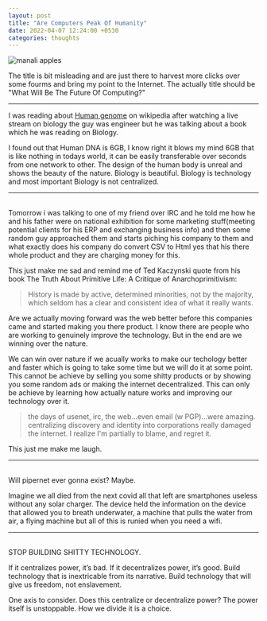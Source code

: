 ```yaml
---
layout: post
title: "Are Computers Peak Of Humanity"
date: 2022-04-07 12:24:00 +0530
categories: thoughts
---
```

![manali apples](https://images.unsplash.com/photo-1635395423237-db99927379d8?ixlib=rb-1.2.1&ixid=MnwxMjA3fDB8MHxwaG90by1wYWdlfHx8fGVufDB8fHx8&auto=format&fit=crop&w=870&q=80)

The title is bit misleading and are just there to harvest more clicks over some fourms and bring my point to the Internet. The actually title should be "What Will Be The Future Of Computing?"

---

I was reading about [Human genome]("https://en.wikipedia.org/wiki/Introduction_to_genetics") on wikipedia after watching a live stream on biology the guy was engineer but he was talking about a book which he was reading on Biology.

I found out that Human DNA is 6GB, I know right it blows my mind 6GB that is like nothing in todays world, it can be easily transferable over seconds from one network to other. The design of the human body is unreal and shows the beauty of the nature. Biology is beautiful. Biology is technology and most important Biology is not centralized.

---

<br>
Tomorrow i was talking to one of my friend over IRC and he told me how he and his father were on national exhibition for some marketing stuff(meeting potential clients for his ERP and exchanging business info) and then some random guy approached them and starts piching his company to them and what exactly does his company do convert CSV to Html yes that his there whole product and they are charging money for this. 

This just make me sad and remind me of Ted Kaczynski quote from his book The Truth About Primitive Life: A Critique of Anarchoprimitivism:


> History is made by active, determined minorities, not by the majority, which seldom has a clear and consistent idea of what it really wants.


Are we actually moving forward was the web better before this companies came and started making you there product. I know there are people who are working to genuinely improve the technology. But in the end are we winning over the nature. 


We can win over nature if we acually works to make our techology better and faster which is going to take some time but we will do it at some point. This cannot be achieve by selling you some shitty products or by showing you some random ads or making the internet decentralized. This can only be achieve by learning how actually nature works and improving our technology over it.


> the days of usenet, irc, the web...even email (w PGP)...were amazing. centralizing discovery and identity into corporations really damaged the internet.
I realize I'm partially to blame, and regret it.


This just me make me laugh.

---

<br>
Will pipernet ever gonna exist? Maybe.

Imagine we all died from the next covid all that left are smartphones useless without any solar charger. The device held the information on the device that allowed you to breath underwater, a machine that pulls the water from air, a flying machine but all of this is runied when you need a wifi.

---

<br>
STOP BUILDING SHITTY TECHNOLOGY.

If it centralizes power, it’s bad. If it decentralizes power, it’s good. Build technology that is inextricable from its narrative. Build technology that will give us freedom, not enslavement.

One axis to consider. Does this centralize or decentralize power? The power itself is unstoppable. How we divide it is a choice.